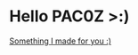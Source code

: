 # Hello PAC0Z >:)


<a href="http://bluekoekj.github.io/forpacoz/here.html">Something I made for you :)</a>

